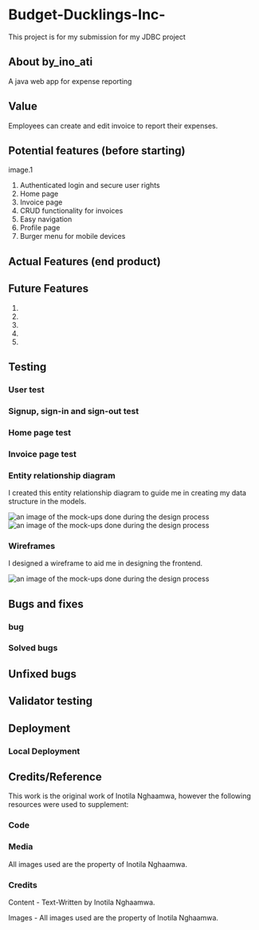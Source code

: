 # Budget-Ducklings-Inc-

This project is for my submission for my JDBC project

## About by_ino_ati
A java web app for expense reporting

## Value

Employees can create and edit invoice to report their expenses.

## Potential features (before starting)
image.1

1. Authenticated login and secure user rights
2. Home page
3. Invoice page
4. CRUD functionality for invoices
5. Easy navigation
6. Profile page
7. Burger menu for mobile devices

## Actual Features (end product)


## Future Features
1.
2.
3.
4.
5.

## Testing

### User test

### Signup, sign-in and sign-out test

### Home page test

### Invoice page test

### Entity relationship diagram

I created this entity relationship diagram to guide me in creating my data structure in the models.

![an image of the mock-ups done during the design process]()
![an image of the mock-ups done during the design process]()

### Wireframes
I designed a wireframe to aid me in designing the frontend.

![an image of the mock-ups done during the design process]()

## Bugs and fixes

### bug

### Solved bugs

## Unfixed bugs

## Validator testing

## Deployment

### Local Deployment

## Credits/Reference
This work is the original work of Inotila Nghaamwa, however the following resources were used to supplement:

### Code

### Media
All images used are the property of Inotila Nghaamwa.

### Credits

Content -
Text-Written by Inotila Nghaamwa.

Images - All images used are the property of Inotila Nghaamwa.
